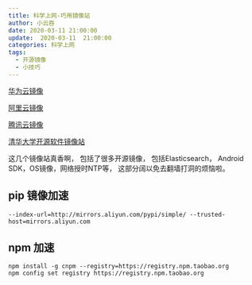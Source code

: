 ```yaml
---
title: 科学上网-巧用镜像站
author: 小云吞
date: 2020-03-11 21:00:00
update:  2020-03-11  21:00:00
categories: 科学上网
tags: 
  - 开源镜像
  - 小技巧
---
```


[华为云镜像](https://mirrors.huaweicloud.com/)

[阿里云镜像](https://developer.aliyun.com/mirror/)

[腾讯云镜像](https://mirrors.cloud.tencent.com/)

[清华大学开源软件镜像站](https://mirror.tuna.tsinghua.edu.cn/)

这几个镜像站真香啊， 包括了很多开源镜像， 包括Elasticsearch， Android SDK，OS镜像，网络授时NTP等， 这部分阔以免去翻墙打洞的烦恼啦。

## pip 镜像加速
```
--index-url=http://mirrors.aliyun.com/pypi/simple/ --trusted-host=mirrors.aliyun.com
```

## npm 加速
```
npm install -g cnpm --registry=https://registry.npm.taobao.org
npm config set registry https://registry.npm.taobao.org
```
